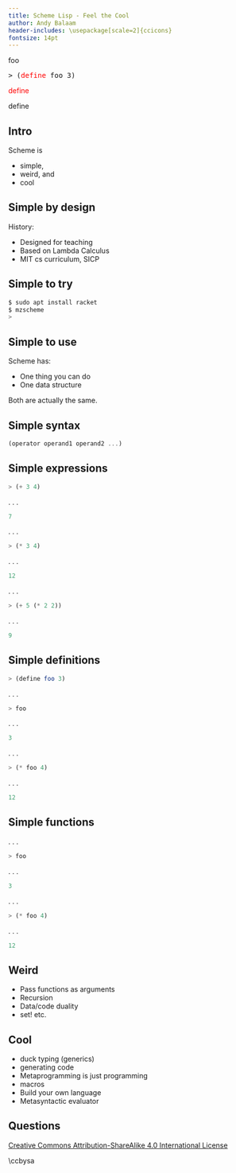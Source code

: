 ```yaml
---
title: Scheme Lisp - Feel the Cool
author: Andy Balaam
header-includes: \usepackage[scale=2]{ccicons}
fontsize: 14pt
---
```



foo

<pre>
> (<span style="color:red;">define</span> foo 3)
</pre>

<span style="color:red;">define</span>

define

## Intro

Scheme is

* simple,
* weird, and
* cool

## Simple by design

History:

* Designed for teaching
* Based on Lambda Calculus
* MIT cs curriculum, SICP

## Simple to try

```bash
$ sudo apt install racket
$ mzscheme
>
```

## Simple to use

Scheme has:

* One thing you can do
* One data structure

Both are actually the same.

## Simple syntax

```scheme
(operator operand1 operand2 ...)
```

## Simple expressions

```scheme
> (+ 3 4)
```
. . .
```scheme
7
```
. . .
```scheme
> (* 3 4)
```
. . .
```scheme
12
```
. . .
```scheme
> (+ 5 (* 2 2))
```
. . .
```scheme
9
```

## Simple definitions

```scheme
> (define foo 3)
```
. . .
```scheme
> foo
```
. . .
```scheme
3
```
. . .
```scheme
> (* foo 4)
```
. . .
```scheme
12
```

## Simple functions


. . .
```scheme
> foo
```
. . .
```scheme
3
```
. . .
```scheme
> (* foo 4)
```
. . .
```scheme
12
```

## Weird

- Pass functions as arguments
- Recursion
- Data/code duality
- set! etc.

## Cool

- duck typing (generics)
- generating code
- Metaprogramming is just programming
- macros
- Build your own language
- Metasyntactic evaluator

## Questions

[Creative Commons Attribution-ShareAlike 4.0 International License](http://creativecommons.org/licenses/by-sa/4.0/)

\ccbysa

